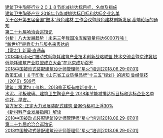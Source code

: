   
[建筑卫生陶瓷行业２０１８节能减排达标目标、名单及措施](http://www.dianyue.me/archives/889/pg457qdskxhcecbb/)  
[建筑卫生陶瓷产业 2018年节能减排达标目标和达标企业名单](http://www.dianyue.me/archives/625/89j160alkodymymy/)  
[关于召开第五届全国“塑木”绿色建材 工作会议暨绿色建材创新发展 高端论坛的通知](http://www.dianyue.me/archives/748/k3czv6meyz29sapl/)  
[第二十九届哈洽会巡馆记](http://www.dianyue.me/archives/627/4rvenxmdmat6jlzf/)  
[分析丨八大发展趋势！未来三年我国冷库库容量将达6000万吨！](http://www.dianyue.me/archives/660/01tw25jy89z44f8v/)  
[“新世纪”是靠实力与服务来表达的](http://www.dianyue.me/archives/948/g2t0zdqpg5iejpmr/)  
[【常宏】新闻·直通车](http://www.dianyue.me/archives/939/f0yr626pc3ebw7ht/)  
[2018年6月5日“被动式低能耗建筑产业技术创新战略联盟 技术交流会暨京津冀超低能耗建筑产业联盟成立大会”在北京成功召开](http://www.dianyue.me/archives/172/dai23r7ucrvxzzam/)  
[2018中国被动式装配建筑设计师管理师“星火”培训[2018.06.29-07.01]](http://www.dianyue.me/archives/376/h4y6fspjpm6f8v5x/)  
[政策汇编丨关于印发《山东省工业质量品牌“十三五”规划》的通知 鲁经信技〔2016〕589号](http://www.dianyue.me/archives/778/puf1f25uuohqzs47/)  
[建筑工程清包工价格，2018修正版有啥新变化！](http://www.dianyue.me/archives/482/davqlj6maoyl41fy/)  
[水泥、平板玻璃、建筑卫生陶瓷产业 2018年节能减排达标目标和达标企业名单](http://www.dianyue.me/archives/531/0j6xqati5v39tyva/)  
[你好，早安。](http://www.dianyue.me/archives/272/2r9oxya1kvno8vkk/)  
[官方发文: 正定大力发展装配式建筑 备案价格可上浮30%](http://www.dianyue.me/archives/754/p07rj36qwjbedhgc/)  
[《新材料产业发展指南》解读](http://www.dianyue.me/archives/756/lix8068hcggpahyv/)  
[2018中国被动式装配建筑设计师管理师“星火”培训[2018.06.29-07.01]](http://www.dianyue.me/archives/350/oazui77p4e8h66hm/)  
[第二十九届哈洽会巡馆记](http://www.dianyue.me/archives/766/gq91h4l29o1jpsg7/)  
[2018中国被动式装配建筑设计师管理师“星火”培训[2018.06.29-07.01]](http://www.dianyue.me/archives/365/o5cokcsb85tqcpyy/)